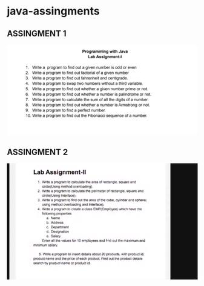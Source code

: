 # java-assingments



ASSINGMENT 1
---
![assingment 1](https://raw.githubusercontent.com/Rudrava/java-assingments/master/images/image.png)


ASSINGMENT 2
---
![assingment 2](https://raw.githubusercontent.com/Rudrava/java-assingments/master/images/Screen%20Shot%202021-06-18%20at%2010.45.47%20AM.png)

